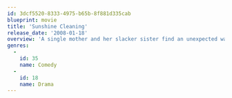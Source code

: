 ```yaml
---
id: 3dcf5520-8333-4975-b65b-8f881d335cab
blueprint: movie
title: 'Sunshine Cleaning'
release_date: '2008-01-18'
overview: 'A single mother and her slacker sister find an unexpected way to turn their lives around in the off-beat dramatic comedy. In order to raise the tuition to send her young son to private school the mom starts an unusual business – a biohazard removal/crime scene clean-up service.'
genres:
  -
    id: 35
    name: Comedy
  -
    id: 18
    name: Drama
---
```

